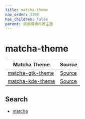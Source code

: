 ```yaml
---
title: matcha-theme
nav_order: 3100
has_children: false
parent: 桌面環境佈景主題
---
```



# matcha-theme

| Matcha Theme | Source |
| --- | --- |
| [matcha-gtk-theme](https://samwhelp.github.io/note-about-theme/read/desktop-theme/gtk-theme/matcha-gtk-theme.html) | [Source](https://github.com/vinceliuice/Matcha-gtk-theme) |
| [matcha-kde-theme](https://samwhelp.github.io/note-about-theme/read/desktop-theme/kde-theme/matcha-kde-theme.html) | [Source](https://github.com/vinceliuice/Matcha-kde) |


## Search

* [matcha](https://github.com/vinceliuice?tab=repositories&q=matcha)
